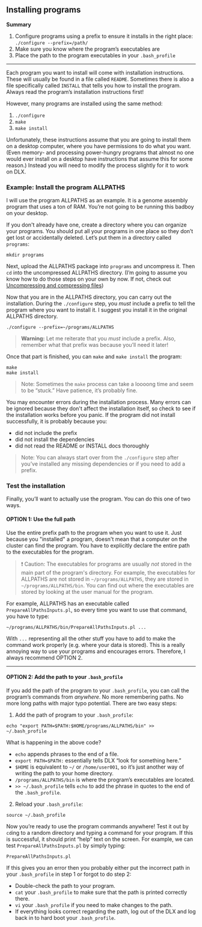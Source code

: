 ## Installing programs

**Summary**

1. Configure programs using a prefix to ensure it installs in the right place: `./configure --prefix=/path/`
2. Make sure you know where the program’s executables are
3. Place the path to the program executables in your `.bash_profile`

----

Each program you want to install will come with installation instructions. These will usually be found in a file called `README`. Sometimes there is also a file specifically called `INSTALL` that tells you how to install the program. Always read the program’s installation instructions first!

However, many programs are installed using the same method:
1. `./configure`
2. `make`
3. `make install`

Unfortunately, these instructions assume that you are going to install them on a desktop computer, where you have permissions to do what you want. (Even memory- and processing power-hungry programs that almost no one would ever install on a desktop have instructions that assume this for some reason.) Instead you will need to modify the process slightly for it to work on DLX.

### Example: Install the program ALLPATHS

I will use the program ALLPATHS as an example. It is a genome assembly program that uses a ton of RAM. You’re not going to be running this badboy on your desktop.

If you don't already have one, create a directory where you can organize your programs. You should put all your programs in one place so they don’t get lost or accidentally deleted. Let’s put them in a directory called `programs`:
```
mkdir programs
```

Next, upload the ALLPATHS package into `programs` and uncompress it. Then `cd` into the uncompressed ALLPATHS directory. (I’m going to assume you know how to do those steps on your own by now. If not, check out [Uncompressing and compressing files](../dlx/dlx5))

Now that you are in the ALLPATHS directory, you can carry out the installation. During the `./configure` step, you *must* include a prefix to tell the program where you want to install it. I suggest you install it in the original ALLPATHS directory.
```
./configure --prefix=~/programs/ALLPATHS
```

> **Warning:** Let me reiterate that you *must* include a prefix. Also, remember what that prefix was because you’ll need it later!

Once that part is finished, you can `make` and `make install` the program:
```
make
make install
```

> Note: Sometimes the `make` process can take a loooong time and seem to be “stuck.” Have patience, it’s probably fine.

You may encounter errors during the installation process. Many errors can be ignored because they don't affect the installation itself, so check to see if the installation works before you panic. If the program did not install successfully, it is probably because you:
- did not include the prefix
- did not install the dependencies
- did not read the README or INSTALL docs thoroughly

> Note: You can always start over from the `./configure` step after you’ve installed any missing dependencies or if you need to add a prefix.


### Test the installation

Finally, you’ll want to actually use the program. You can do this one of two ways.

#### OPTION 1: Use the full path

Use the entire prefix path to the program when you want to use it. Just because you "installed" a program, doesn't mean that a computer on the cluster can find the program. You have to explicitly declare the entire path to the executables for the program.

> :heavy_exclamation_mark: Caution: The executables for programs are usually *not* stored in the main part of the program's directory. For example, the executables for ALLPATHS are not stored in `~/programs/ALLPATHS`, they are stored in `~/programs/ALLPATHS/bin`. You can find out where the executables are stored by looking at the user manual for the program.

For example, ALLPATHS has an executable called `PrepareAllPathsInputs.pl`, so every time you want to use that command, you have to type:
```
~/programs/ALLPATHS/bin/PrepareAllPathsInputs.pl ... 
```

With `...` representing all the other stuff you have to add to make the command work properly (e.g. where your data is stored). This is a really annoying way to use your programs and encourages errors. Therefore, I always recommend OPTION 2.

---- 

#### OPTION 2: Add the path to your `.bash_profile`

If you add the path of the program to your `.bash_profile`, you can call the program’s commands from *anywhere*. No more remembering paths. No more long paths with major typo potential. There are two easy steps:

1. Add the path of program to your `.bash_profile`:
```
echo "export PATH=$PATH:$HOME/programs/ALLPATHS/bin" >> ~/.bash_profile
```

What is happening in the above code? 
- `echo` appends phrases to the end of a file. 
- `export PATH=$PATH:` essentially tells DLX “look for something here.”
 - `$HOME` is equivalent to `~/` or `/home/user001`, so it’s just another way of writing the path to your home directory. 
- `/programs/ALLPATHS/bin` is where the program’s executables are located. 
- `>> ~/.bash_profile` tells `echo` to add the phrase in quotes to the end of the `.bash_profile`.

2. Reload your `.bash_profile`:
```
source ~/.bash_profile
```

Now you’re ready to use the program commands anywhere! Test it out by `cd`ing to a random directory and typing a command for your program. If this is successful, it should print “help” text on the screen. For example, we can test `PrepareAllPathsInputs.pl` by simply typing:
```
PrepareAllPathsInputs.pl
```

If this gives you an error then you probably either put the incorrect path in your `.bash_profile` in step 1 or forgot to do step 2:
- Double-check the path to your program. 
- `cat` your `.bash_profile` to make sure that the path is printed correctly there.
- `vi` your `.bash_profile` if you need to make changes to the path.
- If everything looks correct regarding the path, log out of the DLX and log back in to hard boot your `.bash_profile`.
